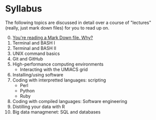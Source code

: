 # Syllabus

The following topics are discussed in detail over a course of "lectures" (really, just mark down files) for you to read up on.

0. [You're reading a Mark Down file. Why?](0-markdown.md)
1. Terminal and BASH I
2. Terminal and BASH II
3. UNIX command basics
4. Git and GitHub
5. High-performance computing environments
   - Interacting with the UMIACS grid
6. Installing/using software
7. Coding with interpretted languages: scripting
   - Perl
   - Python
   - Ruby
8. Coding with compiled languages: Software engineering
9. Distilling your data with R
10. Big data managmenet: SQL and databases
